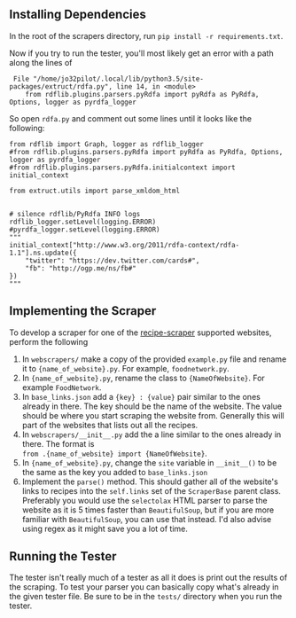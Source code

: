 ## Installing Dependencies

In the root of the scrapers directory, run `pip install -r requirements.txt`.  

Now if you try to run the tester, you'll most likely get an error with a path
along the lines of 

```
 File "/home/jo32pilot/.local/lib/python3.5/site-packages/extruct/rdfa.py", line 14, in <module>
    from rdflib.plugins.parsers.pyRdfa import pyRdfa as PyRdfa, Options, logger as pyrdfa_logger
```

So open `rdfa.py` and comment out some lines until it looks like the following:

```
from rdflib import Graph, logger as rdflib_logger
#from rdflib.plugins.parsers.pyRdfa import pyRdfa as PyRdfa, Options, logger as pyrdfa_logger
#from rdflib.plugins.parsers.pyRdfa.initialcontext import initial_context

from extruct.utils import parse_xmldom_html


# silence rdflib/PyRdfa INFO logs
rdflib_logger.setLevel(logging.ERROR)
#pyrdfa_logger.setLevel(logging.ERROR)
"""
initial_context["http://www.w3.org/2011/rdfa-context/rdfa-1.1"].ns.update({
    "twitter": "https://dev.twitter.com/cards#",
    "fb": "http://ogp.me/ns/fb#"
})
"""
```

## Implementing the Scraper

To develop a scraper for one of the [recipe-scraper](https://github.com/hhursev/recipe-scrapers)
supported websites, perform the following 
1. In `webscrapers/` make a copy of the provided `example.py` file and rename it to 
`{name_of_website}.py`. For example, `foodnetwork.py`. 
2. In `{name_of_website}.py`, rename the class to `{NameOfWebsite}`. 
For example `FoodNetwork`.
3. In `base_links.json` add a `{key} : {value}` pair similar to the ones already
in there. The key should be the name of the website.
The value should be where you start scraping the website from. Generally this
will part of the websites that lists out all the recipes.
4. In `webscrapers/__init__.py` add the a line similar to the ones already in 
there. The format is  
`from .{name_of_website} import {NameOfWebsite}`.
5. In `{name_of_website}.py`, change the `site` variable in `__init__()`
to be the same as the key you added to `base_links.json`
6. Implement the `parse()` method. This should gather all of the website's links
to recipes into the `self.links` set of the `ScraperBase` parent class. 
Preferably you would use the `selectolax` HTML parser to parse the website as it
is 5 times faster than `BeautifulSoup`, but if you are more familiar with
`BeautifulSoup`, you can use that instead. I'd also advise using regex as it
might save you a lot of time.

## Running the Tester

The tester isn't really much of a tester as all it does is print out the results
of the scraping. To test your parser you can basically copy what's already in 
the given tester file. Be sure to be in the `tests/` directory when you run the 
tester.
